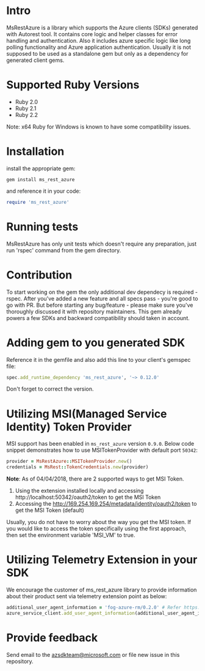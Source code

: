 # Intro

MsRestAzure is a library which supports the Azure clients (SDKs) generated with Autorest tool. It contains core logic and helper classes for error handling and authentication. Also it includes azure specific logic like long polling functionality and Azure application authentication. Usually it is not supposed to be used as a standalone gem but only as a dependency for generated client gems.

# Supported Ruby Versions

* Ruby 2.0
* Ruby 2.1
* Ruby 2.2

Note: x64 Ruby for Windows is known to have some compatibility issues.

# Installation

install the appropriate gem:

```
gem install ms_rest_azure
```

and reference it in your code:

```Ruby
require 'ms_rest_azure'
```

# Running tests

MsRestAzure has only unit tests which doesn't require any preparation, just run 'rspec' command from the gem directory.

# Contribution

To start working on the gem the only additional dev dependecy is required - rspec. After you've added a new feature and all specs pass - you're good to go with PR. But before starting any bug/feature - please make sure you've thoroughly discussed it with repository maintainers. This gem already powers a few SDKs and backward compatibility should taken in account.

# Adding gem to you generated SDK

Reference it in the gemfile and also add this line to your client's gemspec file:

```ruby
spec.add_runtime_dependency 'ms_rest_azure', '~> 0.12.0'
```
Don't forget to correct the version.

# Utilizing MSI(Managed Service Identity) Token Provider 

MSI support has been enabled in `ms_rest_azure` version `0.9.0`. Below code snippet demonstrates how to use MSITokenProvider with default port `50342`:  

```ruby
provider = MsRestAzure::MSITokenProvider.new()
credentials = MsRest::TokenCredentials.new(provider)
```

**Note**:  As of 04/04/2018, there are 2 supported ways to get MSI Token. 
 1. Using the extension installed locally and accessing http://localhost:50342/oauth2/token to get the MSI Token
 2. Accessing the http://169.254.169.254/metadata/identity/oauth2/token to get the MSI Token (default)

Usually, you do not have to worry about the way you get the MSI token. If you would like to access the token specifically using the first approach, then set the environment variable 'MSI_VM' to true.

# Utilizing Telemetry Extension in your SDK

We encourage the customer of ms_rest_azure library to provide information about their product sent via telemetry extension point as below:

```ruby
additional_user_agent_information = 'fog-azure-rm/0.2.0' # Refer https://github.com/Azure/azure-sdk-for-ruby/issues/517 for more info.
azure_service_client.add_user_agent_information(additional_user_agent_information)
```


# Provide feedback

Send email to the azsdkteam@microsoft.com or file new issue in this repository.
